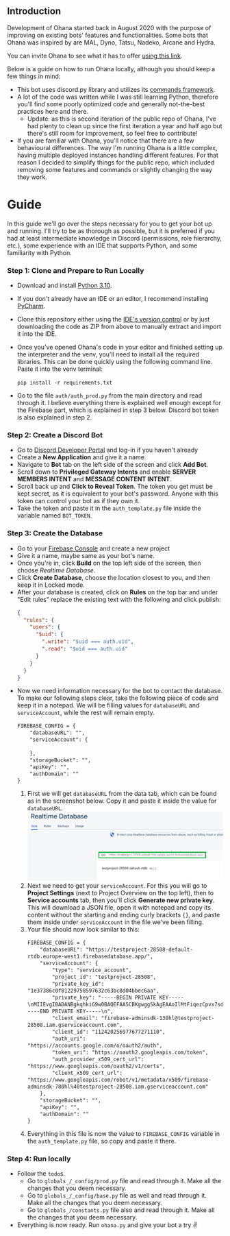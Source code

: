 Introduction
---
Development of Ohana started back in August 2020 with the purpose of improving on existing bots' features and functionalities. Some bots that Ohana was inspired by are MAL, Dyno, Tatsu, Nadeko, Arcane and Hydra.

You can invite Ohana to see what it has to offer [using this link](http://invite.ohanabot.xyz).

Below is a guide on how to run Ohana locally, although you should keep a few things in mind:
* This bot uses discord.py library and utilizes its [commands framework](https://discordpy.readthedocs.io/en/latest/ext/commands/index.html).
* A lot of the code was written while I was still learning Python, therefore you'll find some poorly optimized code and generally not-the-best practices here and there.
  * Update: as this is second iteration of the public repo of Ohana, I've had plenty to clean up since the first iteration a year and half ago but there's still room for improvement, so feel free to contribute!
* If you are familiar with Ohana, you'll notice that there are a few behavioural differences. The way I'm running Ohana is a little complex, having multiple deployed instances handling different features. For that reason I decided to simplify things for the public repo, which included removing some features and commands or slightly changing the way they work.

Guide
===

In this guide we'll go over the steps necessary for you to get your bot up and running. I'll try to be as thorough as possible, but it is preferred if you had at least intermediate knowledge in Discord (permissions, role hierarchy, etc.), some experience with an IDE that supports Python, and some familiarity with Python.

### Step 1: Clone and Prepare to Run Locally

* Download and install [Python 3.10](https://www.python.org/downloads/release/python-31010/).
* If you don't already have an IDE or an editor, I recommend installing [PyCharm](https://www.youtube.com/watch?v=XsL8JDkH-ec).
* Clone this repository either using the [IDE's version control](https://www.youtube.com/watch?v=dziMbwRZrw8) or by just downloading the code as ZIP from above to manually extract and import it into the IDE.
* Once you've opened Ohana's code in your editor and finished setting up the interpreter and the venv, you'll need to install all the required libraries. This can be done quickly using the following command line. Paste it into the venv terminal:

    `pip install -r requirements.txt`
* Go to the file `auth/auth_prod.py` from the main directory and read through it. I believe everything there is explained well enough except for the Firebase part, which is explained in step 3 below. Discord bot token is also explained in step 2.

### Step 2: Create a Discord Bot

* Go to [Discord Developer Portal](https://discord.com/developers/applications) and log-in if you haven't already
* Create a **New Application** and give it a name.
* Navigate to **Bot** tab on the left side of the screen and click **Add Bot**.
* Scroll down to **Privileged Gateway Intents** and enable **SERVER MEMBERS INTENT** and **MESSAGE CONTENT INTENT**.
* Scroll back up and **Click to Reveal Token**. The token you get must be kept secret, as it is equivalent to your bot's password. Anyone with this token can control your bot as if they own it.
* Take the token and paste it in the `auth_template.py` file inside the variable named `BOT_TOKEN`.

### Step 3: Create the Database

* Go to your [Firebase Console](https://console.firebase.google.com/) and create a new project
* Give it a name, maybe same as your bot's name.
* Once you're in, click **Build** on the top left side of the screen, then choose _Realtime Database_.
* Click **Create Database**, choose the location closest to you, and then keep it in Locked mode.
* After your database is created, click on **Rules** on the top bar and under "Edit rules" replace the existing text with the following and click publish:
    ```json
    {
      "rules": {
        "users": {
          "$uid": {
            ".write": "$uid === auth.uid",
            ".read": "$uid === auth.uid"
          }
        }
      }
    }
    ```
* Now we need information necessary for the bot to contact the database. To make our following steps clear, take the following piece of code and keep it in a notepad. We will be filling values for `databaseURL` and `serviceAccount`, while the rest will remain empty.
    ```python3
    FIREBASE_CONFIG = {
        "databaseURL": "",
        "serviceAccount": { 
  
        },
        "storageBucket": "",
        "apiKey": "",
        "authDomain": ""
    }
    ```
    1. First we will get `databaseURL` from the data tab, which can be found as in the screenshot below. Copy it and paste it inside the value for `databaseURL`.
       ![img.png](media/guide/fbdb_url.png)
    2. Next we need to get your `serviceAccount`. For this you will go to **Project Settings** (next to Project Overview on the top left), then to **Service accounts** tab, then you'll click **Generate new private key**. This will download a JSON file, open it with notepad and copy its content without the starting and ending curly brackets `{}`, and paste them inside under `serviceAccount` in the file we've been filling.
    3. Your file should now look similar to this:
        ```python3
        FIREBASE_CONFIG = {
            "databaseURL": "https://testproject-28508-default-rtdb.europe-west1.firebasedatabase.app/",
            "serviceAccount": { 
                "type": "service_account",
                "project_id": "testproject-28508",
                "private_key_id": "1e37386c0f81229758597632c63bc8d04bbec6aa",
                "private_key": "-----BEGIN PRIVATE KEY-----\nMIIEvgIBADANBgkqhkiG9w0BAQEFAASCBKgwggSkAgEAAoIlMtFiqezCpvx7sdFRBAQDfvH0MdKQU2+iq\ngDrnVmNHNjRbFHyJ1p8SaZCGVU2PqQYMYCqj6tR2YJ\nyNm1mryZZjR3swQbtRD0cQ8ExgSpACiaX/iF/j0L6wftIEuJ2VEAtXFz0ewhOZuf\nUy1ABPFs2zgbCHpHdPRHOOGXdbHM+QwOjbbmtuUkOPs+dt+Y9fndyX\ngIIejsEZSafRvvH6pId\nKzhEXtPUS0s1VwaF5E6aLTJZQGE2oT2du+Asfj6ZAbdLhaw0pWBjdluH1WI9z/G4B/lN7JrjdgGD0sri65AXjFgA6WN32\nE19BTS4jAgMBAAECggEAHQ+zVn4tdKApP+xZZQSC72m1B0JJUSlL//rTzBI7TTrw\n2I3uyFU59TGOXUEKmH4j8xj+312/DRbsbseYr87M7J1VTK8DZkNF/oT+TxUW3zTW\nu/v3S2r+AaGibhyciQ0Uw8pOFq/fUSnGgf86QCtkWvkRv62dCFPhQYe\nQKGypDVPYtDs2t/r0LjV6s1PbJUHHrqCFzMT8jvpPmOGR\nEuYXS8j99Mw5Pso5452WpUPw1Kr8bH0XTlUMZE2jFcvpqnssXFvT0\neaMvllOA47eLZ4BNb/KXAENd5tugSG1uLayTE15ccQKBgQD0njXwkIirqVPBLjuB\nCdynMWomFQYTAU1h1dHlDZnmP+ktyqyidCiS6Av5cEop128EOw6JOxUH2RSHkMtb\nAJWSNZjTrxfaOtnIefxk9YWy654RNwQEekQnSyhD5HbIXnHjDdu9CAWeRQAAhj9K\n1f14c8x5sJoRmu7C5BXdkSNCh8j9ixe\nE2zMvgo46G0njl+F/qQ/i2Y1CgNHYUPddmngawrEB1cevQCDznH1WqGz/4QiE4Ok\n+B92sfChIMi6Ozs4Yb0eMbE4hO9upA6xEuILj1t6riwK9pAbXsMoA2rDpQ5FtkdI\nfji/dGVRLwKBgQDQovRMp2n6R+Toup8D8z5g19O6gWn54b13eaCZZZ1i9hXS+a9+\nq+ZDTmmQKccHovjMOfau81Z/qBZLfiMEDh6EYvRjcE6+0j0YMXslPQf4z9+0vSDP\nFN12SjMgnQb25R7r0tEdjG8GS8GxsM7g7F1RVCsNi6QM6gFE+cytarL3bQKBgQCZ\nPBy3/6bFDeTDDR5QQHPwiVvvmbIrjM4Y2l3Z\nr8cWXKhBCMaG7aAhBJBg1s8Db6aV\nyC/bNOS/cwEr45UH9Ipvw1yYYmZl4dxK\nIMkIfLk+fSSZRBw6CNKunST1X9PeHLgMjaNvtT0Pl2PH4\nE7pIaHYh8XmKv/iZNavcvihjgW2hNJ+\nssFT7eM430AvYzY9e9n8hjRs\n-----END PRIVATE KEY-----\n",
                "client_email": "firebase-adminsdk-130hl@testproject-28508.iam.gserviceaccount.com",
                "client_id": "112420256977677271110",
                "auth_uri": "https://accounts.google.com/o/oauth2/auth",
                "token_uri": "https://oauth2.googleapis.com/token",
                "auth_provider_x509_cert_url": "https://www.googleapis.com/oauth2/v1/certs",
                "client_x509_cert_url": "https://www.googleapis.com/robot/v1/metadata/x509/firebase-adminsdk-780hl%40testproject-28508.iam.gserviceaccount.com"
            },
            "storageBucket": "",
            "apiKey": "",
            "authDomain": ""
        }
        ```
    4. Everything in this file is now the value to `FIREBASE_CONFIG` variable in the `auth_template.py` file, so copy and paste it there.
    
### Step 4: Run locally

* Follow the `todo`s.
  * Go to `globals_/_config/prod.py` file and read through it. Make all the changes that you deem necessary.
  * Go to `globals_/_config/base.py` file as well and read through it. Make all the changes that you deem necessary.
  * Go to `globals_/constants.py` file also and read through it. Make all the changes that you deem necessary.
* Everything is now ready. Run `ohana.py` and give your bot a try ✌️
